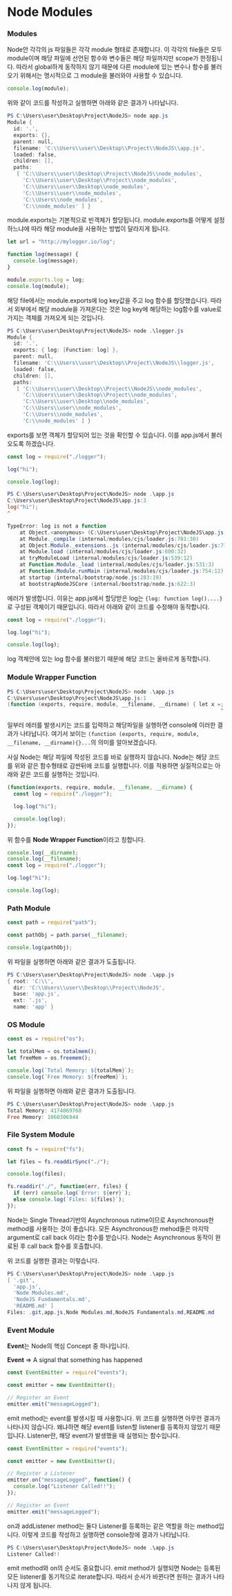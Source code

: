 # Node Modules

### Modules

Node안 각각의 js 파일들은 각각 module 형태로 존재합니다. 이 각각의 file들은 모두 module이며 해당 파일에 선언된 함수와 변수들은 해당 파일까지만 scope가 한정됩니다. 따라서 global하게 동작하지 않기 때문에 다른 module에 있는 변수나 함수를 불러오기 위해서는 명시적으로 그 module을 불러와야 사용할 수 있습니다.

```javascript
console.log(module);
```

위와 같이 코드를 작성하고 실행하면 아래와 같은 결과가 나타납니다.

```powershell
PS C:\Users\user\Desktop\Project\NodeJS> node app.js
Module {
  id: '.',
  exports: {},
  parent: null,
  filename: 'C:\\Users\\user\\Desktop\\Project\\NodeJS\\app.js',
  loaded: false,
  children: [],
  paths:
   [ 'C:\\Users\\user\\Desktop\\Project\\NodeJS\\node_modules',
     'C:\\Users\\user\\Desktop\\Project\\node_modules',
     'C:\\Users\\user\\Desktop\\node_modules',
     'C:\\Users\\user\\node_modules',
     'C:\\Users\\node_modules',
     'C:\\node_modules' ] }
```

module.exports는 기본적으로 빈객체가 할당됩니다. module.exports를 어떻게 설정하느냐에 따라 해당 module을 사용하는 방법이 달라지게 됩니다.

```javascript
let url = "http://mylogger.io/log";

function log(message) {
  console.log(message);
}

module.exports.log = log;
console.log(module);
```

해당 file에서는 module.exports에 log key값을 주고 log 함수를 할당했습니다. 따라서 외부에서 해당 module을 가져온다는 것은 log key에 해당하는 log함수를 value로 가지는 객체를 가져오게 되는 것입니다.

```powershell
PS C:\Users\user\Desktop\Project\NodeJS> node .\logger.js
Module {
  id: '.',
  exports: { log: [Function: log] },
  parent: null,
  filename: 'C:\\Users\\user\\Desktop\\Project\\NodeJS\\logger.js',
  loaded: false,
  children: [],
  paths:
   [ 'C:\\Users\\user\\Desktop\\Project\\NodeJS\\node_modules',
     'C:\\Users\\user\\Desktop\\Project\\node_modules',
     'C:\\Users\\user\\Desktop\\node_modules',
     'C:\\Users\\user\\node_modules',
     'C:\\Users\\node_modules',
     'C:\\node_modules' ] }
```

exports를 보면 객체가 할당되어 있는 것을 확인할 수 있습니다. 이를 app.js에서 불러오도록 하겠습니다.

```javascript
const log = require("./logger");

log("hi");

console.log(log);
```

```powershell
PS C:\Users\user\Desktop\Project\NodeJS> node .\app.js
C:\Users\user\Desktop\Project\NodeJS\app.js:3
log("hi");
^

TypeError: log is not a function
    at Object.<anonymous> (C:\Users\user\Desktop\Project\NodeJS\app.js:3:1)
    at Module._compile (internal/modules/cjs/loader.js:701:30)
    at Object.Module._extensions..js (internal/modules/cjs/loader.js:712:10)
    at Module.load (internal/modules/cjs/loader.js:600:32)
    at tryModuleLoad (internal/modules/cjs/loader.js:539:12)
    at Function.Module._load (internal/modules/cjs/loader.js:531:3)
    at Function.Module.runMain (internal/modules/cjs/loader.js:754:12)
    at startup (internal/bootstrap/node.js:283:19)
    at bootstrapNodeJSCore (internal/bootstrap/node.js:622:3)
```

에러가 발생합니다. 이유는 app.js에서 할당받은 log는 `{log: function log()....}` 로 구성된 객체이기 때문입니다. 따라서 아래와 같이 코드를 수정해야 동작합니다.

```javascript
const log = require("./logger");

log.log("hi");

console.log(log);
```

log 객체안에 있는 log 함수를 불러왔기 때문에 해당 코드는 올바르게 동작합니다.

### Module Wrapper Function

```powershell
PS C:\Users\user\Desktop\Project\NodeJS> node .\app.js
C:\Users\user\Desktop\Project\NodeJS\app.js:1
(function (exports, require, module, __filename, __dirname) { let x =;
                                                                     ^
```

일부러 에러를 발생시키는 코드를 입력하고 해당파일을 실행하면 console에 이러한 결과가 나타납니다. 여기서 보이는 `(function (exports, require, module, __filename, __dirname){}...`의 의미를 알아보겠습니다.

사실 Node는 해당 파일에 작성된 코드를 바로 실행하지 않습니다. Node는 해당 코드를 위와 같은 함수형태로 감싼뒤에 코드를 실행합니다. 이를 적용하면 실질적으로는 아래와 같은 코드를 실행하는 것입니다.

```javascript
(function(exports, require, module, __filename, __dirname) {
  const log = require("./logger");

  log.log("hi");

  console.log(log);
});
```

위 함수를 **Node Wrapper Function**이라고 칭합니다.

```javascript
console.log(__dirname);
console.log(__filename);
const log = require("./logger");

log.log("hi");

console.log(log);
```

### Path Module

```javascript
const path = require("path");

const pathObj = path.parse(__filename);

console.log(pathObj);
```

위 파일을 실행하면 아래와 같은 결과가 도출됩니다.

```powershell
PS C:\Users\user\Desktop\Project\NodeJS> node .\app.js
{ root: 'C:\\',
  dir: 'C:\\Users\\user\\Desktop\\Project\\NodeJS',
  base: 'app.js',
  ext: '.js',
  name: 'app' }
```

### OS Module

```javascript
const os = require("os");

let totalMem = os.totalmem();
let freeMem = os.freemem();

console.log(`Total Memory: ${totalMem}`);
console.log(`Free Memory: ${freeMem}`);
```

위 파일을 실행하면 아래와 같은 결과가 도출됩니다.

```powershell
PS C:\Users\user\Desktop\Project\NodeJS> node .\app.js
Total Memory: 4174069760
Free Memory: 1060306944
```

### File System Module

```javascript
const fs = require("fs");

let files = fs.readdirSync("./");

console.log(files);

fs.readdir("./", function(err, files) {
  if (err) console.log(`Error: ${err}`);
  else console.log(`Files: ${files}`);
});
```

Node는 Single Thread기반의 Asynchronous rutime이므로  Asynchronous한 method를 사용하는 것이 좋습니다. 모든  Asynchronous한 mehod들은 마지막 argument로 call back 이라는 함수를 받습니다. Node는  Asynchronous 동작이 완료된 후 call back 함수를 호출합니다.

위 코드를 실행한 결과는 이렇습니다.

```powershell
PS C:\Users\user\Desktop\Project\NodeJS> node .\app.js
[ '.git',
  'app.js',
  'Node Modules.md',
  'NodeJS Fundamentals.md',
  'README.md' ]
Files: .git,app.js,Node Modules.md,NodeJS Fundamentals.md,README.md
```

### Event Module

**Event**는 Node의 핵심 Concept 중 하나입니다.

**Event** => A signal that something has happened  

```javascript
const EventEmitter = require("events");

const emitter = new EventEmitter();

// Register an Event
emitter.emit("messageLogged");
```

emit method는 event를 발생시킬 때 사용합니다. 위 코드를 실행하면 아무런 결과가 나타나지 않습니다. 왜냐하면 해당 event를 listen할 listener를 등록하지 않았기 때문입니다. Listener란, 해당 event가 발생했을 때 실행되는 함수입니다.

```javascript
const EventEmitter = require("events");

const emitter = new EventEmitter();

// Register a Listener
emitter.on("messageLogged", function() {
  console.log("Listener Called!!");
});

// Register an Event
emitter.emit("messageLogged");
```

on과 addListener method는 둘다 Listener를 등록하는 같은 역할을 하는 method입니다. 이렇게 코드를 작성하고 실행하면 console창에 결과가 나타납니다.

```powershell
PS C:\Users\user\Desktop\Project\NodeJS> node .\app.js
Listener Called!!
```

emit method와 on의 순서도 중요합니다. emit method가 실행되면 Node는 등록된 모든 listener를 동기적으로 iterate합니다. 따라서 순서가 바뀐다면 원하는 결과가 나타나지 않게 됩니다.

